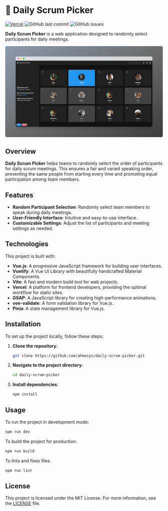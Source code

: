 # 👥 Daily Scrum Picker

[![Vercel](https://vercelbadge.vercel.app/api/ahmosys/daily-scrum-picker)](https://daily-scrum-picker.vercel.app) ![GitHub last commit](https://img.shields.io/github/last-commit/ahmosys/daily-scrum-picker) ![GitHub issues](https://img.shields.io/github/issues/ahmosys/daily-scrum-picker)

**Daily Scrum Picker** is a web application designed to randomly select participants for daily meetings.

![Daily Scrum Picker Screenshot](docs/images/readme-presentation.png)

## Overview

**Daily Scrum Picker** helps teams to randomly select the order of participants for daily scrum meetings. This ensures a fair and varied speaking order, preventing the same people from starting every time and promoting equal participation among team members.

## Features

- **Random Participant Selection**: Randomly select team members to speak during daily meetings.
- **User-Friendly Interface**: Intuitive and easy-to-use interface.
- **Customizable Settings**: Adjust the list of participants and meeting settings as needed.

## Technologies

This project is built with:

- **Vue.js**: A progressive JavaScript framework for building user interfaces.
- **Vuetify**: A Vue UI Library with beautifully handcrafted Material Components.
- **Vite**: A fast and modern build tool for web projects.
- **Vercel**: A platform for frontend developers, providing the optimal workflow for static sites.
- **GSAP**: A JavaScript library for creating high-performance animations.
- **vee-validate**: A form validation library for Vue.js.
- **Pinia**: A state management library for Vue.js.

## Installation

To set up the project locally, follow these steps:

1. **Clone the repository**:

    ```bash
    git clone https://github.com/ahmosys/daily-scrum-picker.git
    ```

2. **Navigate to the project directory**:

    ```bash
    cd daily-scrum-picker
    ```

3. **Install dependencies**:

    ```bash
    npm install
    ```

## Usage

To run the project in development mode:

```bash
npm run dev
```

To build the project for production:

```bash
npm run build
```

To lints and fixes files
    
```bash
npm run lint
```

## License
This project is licensed under the MIT License. For more information, see the [LICENSE](LICENSE) file.

